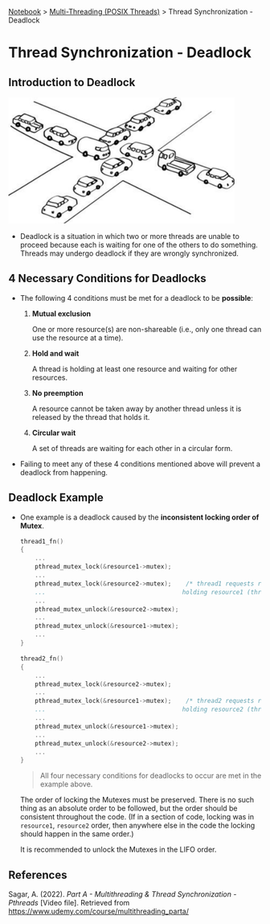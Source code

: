 <a href="../">Notebook</a> > <a href="./">Multi-Threading (POSIX Threads)</a> > Thread Synchronization - Deadlock

# Thread Synchronization - Deadlock



## Introduction to Deadlock



<img src="./img/deadlock.png" alt="deadlock" width="450">



* Deadlock is a situation in which two or more threads are unable to proceed because each is waiting for one of the others to do something. Threads may undergo deadlock if they are wrongly synchronized.

  

## 4 Necessary Conditions for Deadlocks

* The following 4 conditions must be met for a deadlock to be **possible**:

  1. **Mutual exclusion**

     One or more resource(s) are non-shareable (i.e., only one thread can use the resource at a time).

  2. **Hold and wait**

     A thread is holding at least one resource and waiting for other resources.

  3. **No preemption**

     A resource cannot be taken away by another thread unless it is released by the thread that holds it.

  4. **Circular wait**

     A set of threads are waiting for each other in a circular form.

* Failing to meet any of these 4 conditions mentioned above will prevent a deadlock from happening.



## Deadlock Example

* One example is a deadlock caused by the **inconsistent locking order of Mutex**.

  ```c
  thread1_fn()
  {
      ...
      pthread_mutex_lock(&resource1->mutex);
      ...
      pthread_mutex_lock(&resource2->mutex);	/* thread1 requests resource2 held by thread2 while
      ... 									   holding resource1 (thread1 is blocked) */
      ...
      pthread_mutex_unlock(&resource2->mutex);
      ...
      pthread_mutex_unlock(&resource1->mutex);
      ...
  }
  ```

  ```c
  thread2_fn()
  {
      ...
      pthread_mutex_lock(&resource2->mutex);
      ...
      pthread_mutex_lock(&resource1->mutex);	/* thread2 requests resource1 held by thread1 while
      ... 									   holding resource2 (thread2 is blocked) */
      ...
      pthread_mutex_unlock(&resource1->mutex);
      ...
      pthread_mutex_unlock(&resource2->mutex);
      ...
  }
  ```

  > All four necessary conditions for deadlocks to occur are met in the example above.

  The order of locking the Mutexes must be preserved. There is no such thing as an absolute order to be followed, but the order should be consistent throughout the code. (If in a section of code, locking was in `resource1`, `resource2` order, then anywhere else in the code the locking should happen in the same order.)

  It is recommended to unlock the Mutexes in the LIFO order.






## References

Sagar, A. (2022). *Part A - Multithreading & Thread Synchronization - Pthreads* [Video file]. Retrieved from  https://www.udemy.com/course/multithreading_parta/


